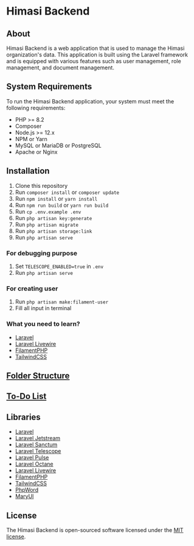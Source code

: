 # Himasi Backend

## About

Himasi Backend is a web application that is used to manage the Himasi organization's data. This application is built using the Laravel framework and is equipped with various features such as user management, role management, and document management.

## System Requirements

To run the Himasi Backend application, your system must meet the following requirements:

- PHP >= 8.2
- Composer
- Node.js >= 12.x
- NPM or Yarn
- MySQL or MariaDB or PostgreSQL
- Apache or Nginx

## Installation

1. Clone this repository
2. Run `composer install` or `composer update`
3. Run `npm install` or `yarn install`
4. Run `npm run build` or `yarn run build`
5. Run `cp .env.example .env`
6. Run `php artisan key:generate`
7. Run `php artisan migrate`
8. Run `php artisan storage:link`
9. Run `php artisan serve`

### For debugging purpose

1. Set `TELESCOPE_ENABLED=true` in `.env`
2. Run `php artisan serve`

### For creating user

1. Run `php artisan make:filament-user`
2. Fill all input in terminal

### What you need to learn?

-   [Laravel](https://laravel.com)
-   [Laravel Livewire](https://livewire.laravel.com)
-   [FilamentPHP](https://filamentphp.com)
-   [TailwindCSS](https://tailwindcss.com)

## [Folder Structure](folder-structure.md)

## [To-Do List](to-do-list.md)

## Libraries

-   [Laravel](https://laravel.com)
-   [Laravel Jetstream](https://laravel.com/docs/11.x/starter-kits)
-   [Laravel Sanctum](https://laravel.com/docs/11.x/sanctum)
-   [Laravel Telescope](https://laravel.com/docs/11.x/telescope)
-   [Laravel Pulse](https://laravel.com/docs/11.x/pulse)
-   [Laravel Octane](https://laravel.com/docs/11.x/octane)
-   [Laravel Livewire](https://livewire.laravel.com)
-   [FilamentPHP](https://filamentphp.com)
-   [TailwindCSS](https://tailwindcss.com)
-   [PhpWord](https://phpword.readthedocs.io)
-   [MaryUI](https://maryui.com)

## License

The Himasi Backend is open-sourced software licensed under the [MIT license](https://opensource.org/licenses/MIT).
